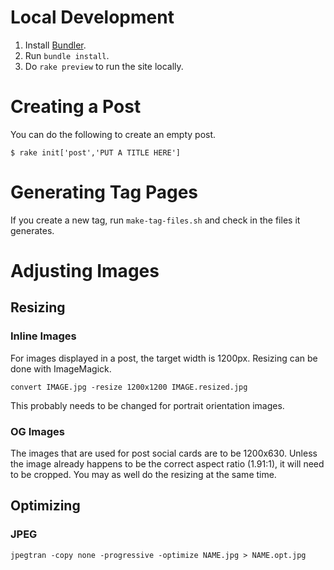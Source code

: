 # Local Development
1. Install [Bundler](https://bundler.io/).
1. Run `bundle install`.
1. Do `rake preview` to run the site locally.

# Creating a Post
You can do the following to create an empty post.

```
$ rake init['post','PUT A TITLE HERE']
```

# Generating Tag Pages
If you create a new tag, run `make-tag-files.sh` and check in the files it generates.

# Adjusting Images
## Resizing

### Inline Images

For images displayed in a post, the target width is 1200px. Resizing
can be done with ImageMagick.

```
convert IMAGE.jpg -resize 1200x1200 IMAGE.resized.jpg
```

This probably needs to be changed for portrait orientation images.

### OG Images

The images that are used for post social cards are to be
1200x630. Unless the image already happens to be the correct aspect
ratio (1.91:1), it will need to be cropped. You may as well do the
resizing at the same time.

## Optimizing
### JPEG

```
jpegtran -copy none -progressive -optimize NAME.jpg > NAME.opt.jpg
```
